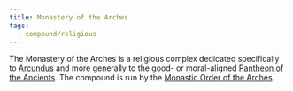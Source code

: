 ```yaml
---
title: Monastery of the Arches
tags:
  - compound/religious
---
```

The Monastery of the Arches is a religious complex dedicated specifically to [Arcundus](../../../creature/unique/deity/ancient/arcundus.md) and more generally to the good- or moral-aligned [Pantheon of the Ancients](../../../creature/unique/deity/ancient/index.md). The compound is run by the [Monastic Order of the Arches](../../../creature/org/faith/arcundus/monastic-order-of-the-arches.md).
